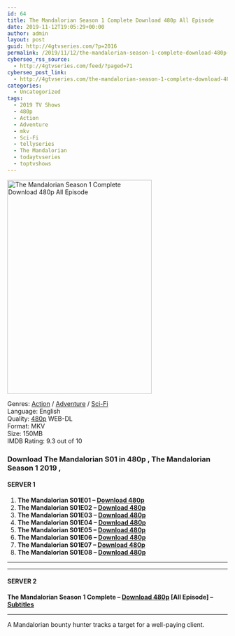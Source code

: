 ```yaml
---
id: 64
title: The Mandalorian Season 1 Complete Download 480p All Episode
date: 2019-11-12T19:05:29+00:00
author: admin
layout: post
guid: http://4gtvseries.com/?p=2016
permalink: /2019/11/12/the-mandalorian-season-1-complete-download-480p-all-episode/
cyberseo_rss_source:
  - http://4gtvseries.com/feed/?paged=71
cyberseo_post_link:
  - http://4gtvseries.com/the-mandalorian-season-1-complete-download-480p-all-episode/
categories:
  - Uncategorized
tags:
  - 2019 TV Shows
  - 480p
  - Action
  - Adventure
  - mkv
  - Sci-Fi
  - tellyseries
  - The Mandalorian
  - todaytvseries
  - toptvshows
---
```

<img loading="lazy" class="aligncenter" src="https://4.bp.blogspot.com/-wPMXyTjwGYU/XcsCEeI9szI/AAAAAAAAAM8/dwkF6vPaahcMXaiAYbUcMAYk1VmTcfDSACK4BGAYYCw/s1600/The%2BMandalorian%2BSeason%2B1.jpg" alt="The Mandalorian Season 1 Complete Download 480p All Episode" width="330" height="488" />

Genres: <a href="http://4gtvseries.com/tag/action/" data-wpel-link="internal">Action</a> / <a href="http://4gtvseries.com/tag/adventure/" data-wpel-link="internal">Adventure</a> / <a href="http://4gtvseries.com/tag/sci-fi/" data-wpel-link="internal">Sci-Fi</a>  
Language: English  
Quality:&nbsp;<a href="http://4gtvseries.com/tag/480p/" data-wpel-link="internal">480p</a> WEB-DL  
Format: MKV  
Size: 150MB  
IMDB Rating: 9.3 out of 10

### **Download The Mandalorian S01 in 480p , The Mandalorian Season 1 2019 ,&nbsp;**

#### <span><strong>SERVER 1</strong></span>

  1. **The Mandalorian S01E01 – <a href="http://slink.dl480p.xyz/OUhJ0tI" data-wpel-link="external" target="_blank" rel="nofollow external noopener noreferrer" class="wpel-icon-left"><i class="wpel-icon fa fa-download" aria-hidden="true"></i>Download 480p</a>**
  2. **The Mandalorian S01E02 – <a href="http://slink.dl480p.xyz/hZvFX81" data-wpel-link="external" target="_blank" rel="nofollow external noopener noreferrer" class="wpel-icon-left"><i class="wpel-icon fa fa-download" aria-hidden="true"></i>Download 480p</a>**
  3. **The Mandalorian S01E03 – <a href="http://slink.dl480p.xyz/UoHYoN" data-wpel-link="external" target="_blank" rel="nofollow external noopener noreferrer" class="wpel-icon-left"><i class="wpel-icon fa fa-download" aria-hidden="true"></i>Download 480p</a>**
  4. **The Mandalorian S01E04 – <a href="http://slink.dl480p.xyz/vkNQg" data-wpel-link="external" target="_blank" rel="nofollow external noopener noreferrer" class="wpel-icon-left"><i class="wpel-icon fa fa-download" aria-hidden="true"></i>Download 480p</a>**
  5. **The Mandalorian S01E05 – <a href="http://slink.dl480p.xyz/3bS3v2" data-wpel-link="external" target="_blank" rel="nofollow external noopener noreferrer" class="wpel-icon-left"><i class="wpel-icon fa fa-download" aria-hidden="true"></i>Download 480p</a>**
  6. **The Mandalorian S01E06 – <a href="http://slink.dl480p.xyz/CFLpA" data-wpel-link="external" target="_blank" rel="nofollow external noopener noreferrer" class="wpel-icon-left"><i class="wpel-icon fa fa-download" aria-hidden="true"></i>Download 480p</a>**
  7. **The Mandalorian S01E07 – <a href="http://slink.dl480p.xyz/JIXY" data-wpel-link="external" target="_blank" rel="nofollow external noopener noreferrer" class="wpel-icon-left"><i class="wpel-icon fa fa-download" aria-hidden="true"></i>Download 480p</a>**
  8. **The Mandalorian S01E08 – <a href="http://slink.dl480p.xyz/bXjq" data-wpel-link="external" target="_blank" rel="nofollow external noopener noreferrer" class="wpel-icon-left"><i class="wpel-icon fa fa-download" aria-hidden="true"></i>Download 480p</a>**

* * *

* * *

#### <span><strong>SERVER 2</strong></span>

**The Mandalorian Season 1 Complete – <a href="http://dl480p.xyz/1863/" data-wpel-link="external" target="_blank" rel="nofollow external noopener noreferrer" class="wpel-icon-left"><i class="wpel-icon fa fa-download" aria-hidden="true"></i>Download 480p</a> [All Episode] – <a href="https://subscene.com/subtitles/the-mandalorian-first-season" data-wpel-link="external" target="_blank" rel="nofollow external noopener noreferrer" class="wpel-icon-left"><i class="wpel-icon fa fa-download" aria-hidden="true"></i>Subtitles</a>**

* * *

A Mandalorian bounty hunter tracks a target for a well-paying client.

<div align="center">
</div>